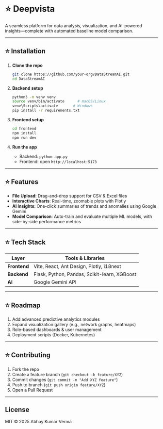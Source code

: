 # ⭐ Deepvista


A seamless platform for data analysis, visualization, and AI-powered insights—complete with automated baseline model comparison.

---

## ⭐ Installation

1. **Clone the repo**

   ```bash
   git clone https://github.com/your-org/DataStreamAI.git
   cd DataStreamAI
   ```
2. **Backend setup**

   ```bash
   python3 -m venv venv
   source venv/bin/activate      # macOS/Linux
   venv\Scripts\activate       # Windows
   pip install -r requirements.txt
   ```
3. **Frontend setup**

   ```bash
   cd frontend
   npm install
   npm run dev
   ```
4. **Run the app**

   * Backend: `python app.py`
   * Frontend: open `http://localhost:5173`

---

## ⭐ Features

* **File Upload**: Drag-and-drop support for CSV & Excel files
* **Interactive Charts**: Real-time, zoomable plots with Plotly
* **AI Insights**: One-click summaries of trends and anomalies using Google Gemini
* **Model Comparison**: Auto-train and evaluate multiple ML models, with side-by-side performance metrics

---

## ⭐ Tech Stack

| Layer        | Tools & Libraries                            |
| ------------ | -------------------------------------------- |
| **Frontend** | Vite, React, Ant Design, Plotly, i18next     |
| **Backend**  | Flask, Python, Pandas, Scikit-learn, XGBoost |
| **AI**       | Google Gemini API                            |

---

## ⭐ Roadmap

1. Add advanced predictive analytics modules
2. Expand visualization gallery (e.g., network graphs, heatmaps)
3. Role-based dashboards & user management
4. Deployment scripts (Docker, Kubernetes)

---

## ⭐ Contributing

1. Fork the repo
2. Create a feature branch (`git checkout -b feature/XYZ`)
3. Commit changes (`git commit -m "Add XYZ feature"`)
4. Push to branch (`git push origin feature/XYZ`)
5. Open a Pull Request

---

## License

MIT © 2025 Abhay Kumar Verma
